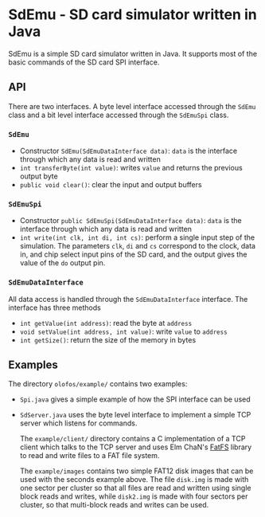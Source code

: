 # SdEmu - SD card simulator written in Java

SdEmu is a simple SD card simulator written in Java. It supports most of the basic commands of the SD card SPI interface.

## API

There are two interfaces. A byte level interface accessed through the `SdEmu` class and a bit level interface accessed through the `SdEmuSpi` class.


### `SdEmu`

* Constructor `SdEmu(SdEmuDataInterface data)`: `data` is the interface through which any data is read and written
* `int transferByte(int value)`: writes `value` and returns the previous output byte
* `public void clear()`: clear the input and output buffers

### `SdEmuSpi`
* Constructor `public SdEmuSpi(SdEmuDataInterface data)`: `data` is the interface through which any data is read and written
* `int write(int clk, int di, int cs)`: perform a single input step of the simulation. The parameters `clk`, `di` and `cs` correspond to the clock, data in, and chip select input pins of the SD card, and the output gives the value of the `do` output pin.

### `SdEmuDataInterface`

All data access is handled through the `SdEmuDataInterface` interface. The interface has three methods

- `int getValue(int address)`: read the byte at `address`
- `void setValue(int address, int value)`: write `value` to `address`
- `int getSize()`: return the size of the memory in bytes

## Examples

The directory `olofos/example/` contains two examples: 
* `Spi.java` gives a simple example of how the SPI interface can be used
* `SdServer.java` uses the byte level interface to implement a simple TCP server which listens for commands. 
  
  The `example/client/` directory contains a C implementation of a TCP client which talks to the TCP server and uses Elm ChaN's [FatFS](http://elm-chan.org/fsw/ff/00index_e.html) library to read and write files to a FAT file system.
  
  The `example/images` contains two simple FAT12 disk images that can be used with the seconds example above. The file `disk.img` is made with one sector per cluster so that all files are read and written using single block reads and writes, while `disk2.img` is made with four sectors per cluster, so that multi-block reads and writes can be used.
  
